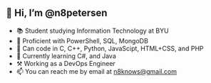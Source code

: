 ## 👋 Hi, I’m @n8petersen
- 📚 Student studying Information Technology at BYU
- 📜 Proficient with PowerShell, SQL, MongoDB
- 🧠 Can code in C, C++, Python, JavaScipt, HTML+CSS, and PHP
- 🌱 Currently learning C#, and Java
- ⚒️ Working as a DevOps Engineer
- 📫 You can reach me by email at n8knows@gmail.com
